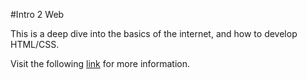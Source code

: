 #Intro 2 Web

This is a deep dive into the basics of the internet, and how to develop HTML/CSS.

Visit the following [link](https://omnius45467.github.io/intro2web/) for more information.
